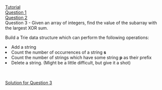 [Tutorial](https://www.youtube.com/watch?v=AXjmTQ8LEoI)<br>
[Question 1](https://www.hackerrank.com/challenges/contacts/problem)<br>
[Question 2](https://www.hackerrank.com/challenges/no-prefix-set/problem)<br>
Question 3 - Given an array of integers, find the value of the subarray with the largest XOR sum.

Build a Trie data structure which can perform the following operations:
<li>Add a string</li>
<li>Count the number of occurrences of a string <b>s</b></li>
<li>Count the number of strings which have some string <b>p</b> as their prefix</li>
<li>Delete a string. (Might be a little difficult, but give it a shot)</li><br><br>

[Solution for Question 3](https://threads-iiith.quora.com/Tutorial-on-Trie-and-example-problems)<br>